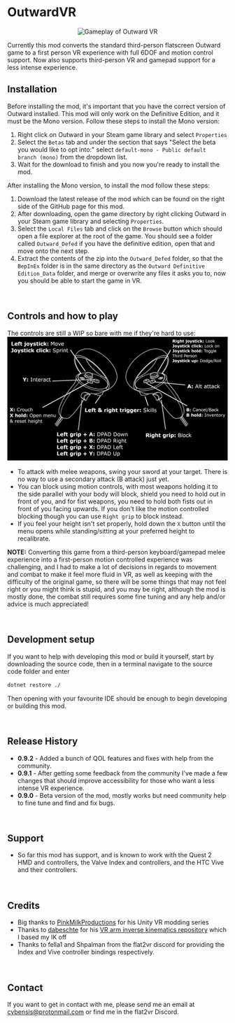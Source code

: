 # <b>OutwardVR</b>
<p align="center">
  <img src="./OutwardVR.gif" alt="Gameplay of Outward VR "/>
</p>

<!-- [![Build Status][travis-image]][travis-url]
[![Downloads Stats][npm-downloads]][npm-url] -->

Currently this mod converts the standard third-person flatscreen Outward game to a first person VR experience with full 6DOF and motion control support. Now also supports third-person VR and gamepad support for a less intense experience.
<br>

## <b>Installation</b>

Before installing the mod, it's important that you have the correct version of Outward installed. This mod will only work on the Definitive Edition, and it must be the Mono version. Follow these steps to install the Mono version:
1. Right click on Outward in your Steam game library and select `Properties`
2. Select the `Betas` tab and under the section that says "Select the beta you would like to opt into:" select `default-mono - Public default branch (mono)` from the dropdown list. 
3. Wait for the download to finish and you now you're ready to install the mod.

After installing the Mono version, to install the mod follow these steps:
1. Download the latest release of the mod which can be found on the right side of the GitHub page for this mod.
2. After downloading, open the game directory by right clicking Outward in your Steam game library and selecting `Properties`.
3. Select the `Local Files` tab and click on the `Browse` button which should open a file explorer at the root of the game. You should see a folder called `Outward_Defed` if you have the definitive edition, open that and move onto the next step.
4. Extract the contents of the zip into the `Outward_Defed` folder, so that the `BepInEx` folder is in the same directory as the `Outward Definitive Edition_Data` folder, and merge or overwrite any files it asks you to, now you should be able to start the game in VR.

<br>

## <b>Controls and how to play</b>
The controls are still a WIP so bare with me if they're hard to use:
![Mapping of the Oculus Touch controllers](./OutwardVRControls.png)
- To attack with melee weapons, swing your sword at your target. There is no way to use a secondary attack (B attack) just yet.
- You can block using motion controls, with most weapons holding it to the side parallel with your body will block, shield you need to hold out in front of you, and for fist weapons, you need to hold both fists out in front of you facing upwards. If you don't like the motion controlled blocking though you can use `Right grip` to block instead.
- If you feel your height isn't set properly, hold down the `X` button until the menu opens while standing/sitting at your preferred height to recalibrate.
 

<b>NOTE:</b> Converting this game from a third-person keyboard/gamepad melee experience into a first-person motion controlled experience was challenging, and I had to make a lot of decisions in regards to movement and combat to make it feel more fluid in VR, as well as keeping with the difficulty of the original game, so there will be some things that may not feel right or you might think is stupid, and you may be right, although the mod is mostly done, the combat still requires some fine tuning and any help and/or advice is much appreciated!

<br>

## <b>Development setup</b>

If you want to help with developing this mod or build it yourself, start by downloading the source code, then in a terminal navigate to the source code folder and enter

```sh
dotnet restore ./
```

Then opening with your favourite IDE should be enough to begin developing or building this mod.

<br>

## <b>Release History</b>
* <b>0.9.2</b> - Added a bunch of QOL features and fixes with help from the community.
* <b>0.9.1</b> - After getting some feedback from the community I've made a few changes that should improve accessibility for those who want a less intense VR experience.
* <b>0.9.0</b> - Beta version of the mod, mostly works but need community help to fine tune and find and fix bugs.

<br>

## <b>Support</b>
* So far this mod has support, and is known to work with the Quest 2 HMD and controllers, the Valve Index and controllers, and the HTC Vive and their controllers.

<br>

## <b>Credits</b>

* Big thanks to [PinkMilkProductions](https://www.youtube.com/channel/UCvZLpwlyxn6lFYXKsBl6qHg) for his Unity VR modding series 
* Thanks to [dabeschte](https://github.com/dabeschte) for his [VR arm inverse kinematics repository](https://github.com/dabeschte/VRArmIK) which I based my IK off
* Thanks to fella1 and Shpalman from the flat2vr discord for providing the Index and Vive controller bindings respectively.

<br>

## <b>Contact</b>

If you want to get in contact with me, please send me an email at cybensis@protonmail.com or find me in the flat2vr Discord.

<!-- Markdown link & img dfn's -->
<!-- [npm-image]: https://img.shields.io/npm/v/datadog-metrics.svg?style=flat-square
[npm-url]: https://npmjs.org/package/datadog-metrics
[npm-downloads]: https://img.shields.io/npm/dm/datadog-metrics.svg?style=flat-square
[travis-image]: https://img.shields.io/travis/dbader/node-datadog-metrics/master.svg?style=flat-square
[travis-url]: https://travis-ci.org/dbader/node-datadog-metrics
[wiki]: https://github.com/yourname/yourproject/wiki -->
